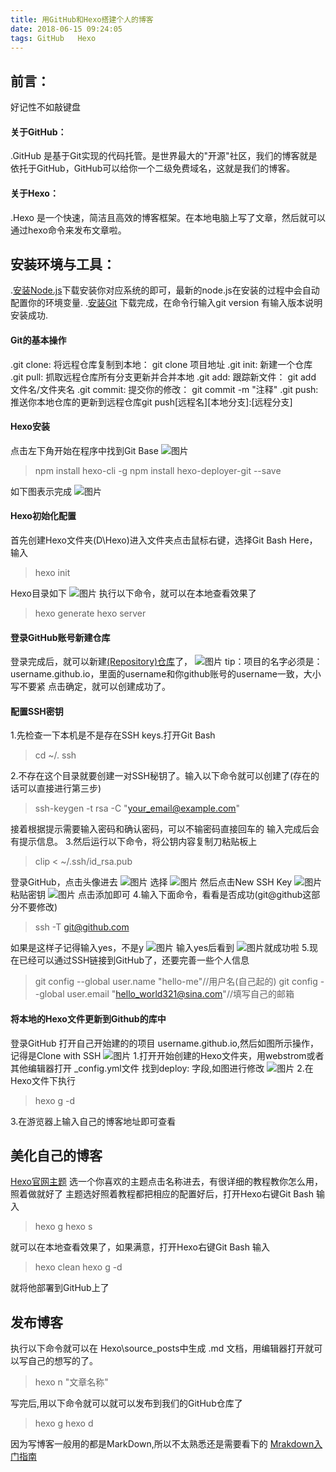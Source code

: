 ```yaml
---
title: 用GitHub和Hexo搭建个人的博客
date: 2018-06-15 09:24:05
tags: GitHub   Hexo
---
```

 
 ## 前言：
  好记性不如敲键盘
 #### 关于GitHub：
  .GitHub 是基于Git实现的代码托管。是世界最大的"开源"社区，我们的博客就是依托于GitHub，GitHub可以给你一个二级免费域名，这就是我们的博客。
 #### 关于Hexo：
  .Hexo 是一个快速，简洁且高效的博客框架。在本地电脑上写了文章，然后就可以通过hexo命令来发布文章啦。
 ## 安装环境与工具：
  .[安装Node.js](https://nodejs.org/en/download/)下载安装你对应系统的即可，最新的node.js在安装的过程中会自动配置你的环境变量.
  .[安装Git](https://git-scm.com/download/win) 下载完成，在命令行输入git version 有输入版本说明安装成功.
  #### Git的基本操作
  .git clone: 将远程仓库复制到本地： git clone 项目地址
  .git init: 新建一个仓库
  .git pull: 抓取远程仓库所有分支更新并合并本地
  .git add: 跟踪新文件： git add 文件名/文件夹名
  .git commit: 提交你的修改： git commit -m "注释"
  .git push: 推送你本地仓库的更新到远程仓库git push[远程名][本地分支]:[远程分支]
  #### Hexo安装
   点击左下角开始在程序中找到Git Base
     ![图片](用GitHub和Hexo搭建个人博客/Git_Base.png)
  > npm install hexo-cli -g
  > npm install hexo-deployer-git --save
  
   如下图表示完成
     ![图片](用GitHub和Hexo搭建个人博客/2.png)
   #### Hexo初始化配置  
  
   首先创建Hexo文件夹(D\Hexo)进入文件夹点击鼠标右键，选择Git Bash Here，输入
   >hexo init
   
   Hexo目录如下
   ![图片](用GitHub和Hexo搭建个人博客/3.png)
    执行以下命令，就可以在本地查看效果了
   >hexo generate
   >hexo server
   #### 登录GitHub账号新建仓库
    
   登录完成后，就可以新建[(Repository)仓库](https://github.com/new)了，
    ![图片](用GitHub和Hexo搭建个人博客/4.png)
    tip：项目的名字必须是：username.github.io，里面的username和你github账号的username一致，大小写不要紧
    点击确定，就可以创建成功了。
   #### 配置SSH密钥
   
   1.先检查一下本机是不是存在SSH keys.打开Git Bash
   > cd ~/. ssh
   
   2.不存在这个目录就要创建一对SSH秘钥了。输入以下命令就可以创建了(存在的话可以直接进行第三步)
   >ssh-keygen -t rsa -C "your_email@example.com"
   
   接着根据提示需要输入密码和确认密码，可以不输密码直接回车的
    输入完成后会有提示信息。
   3.然后运行以下命令，将公钥内容复制刀粘贴板上
   >clip < ~/.ssh/id_rsa.pub
   
   登录GitHub，点击头像进去 ![图片](用GitHub和Hexo搭建个人博客/5.png)
   选择  ![图片](用GitHub和Hexo搭建个人博客/6.png) 然后点击New SSH Key ![图片](用GitHub和Hexo搭建个人博客/8.png)
   粘贴密钥 ![图片](用GitHub和Hexo搭建个人博客/7.png)
   点击添加即可
   4.输入下面命令，看看是否成功(git@github这部分不要修改)
   >  ssh -T git@github.com
   
   如果是这样子记得输入yes，不是y ![图片](用GitHub和Hexo搭建个人博客/9.png)
   输入yes后看到 ![图片](用GitHub和Hexo搭建个人博客/10.png)就成功啦
   5.现在已经可以通过SSH链接到GitHub了，还要完善一些个人信息
   >git config --global user.name "hello-me"//用户名(自己起的)
   >git config --global user.email  "hello_world321@sina.com"//填写自己的邮箱
   #### 将本地的Hexo文件更新到Github的库中
   
   登录GitHub 打开自己开始建的的项目 username.github.io,然后如图所示操作，记得是Clone with SSH
   ![图片](用GitHub和Hexo搭建个人博客/11.png)
   1.打开开始创建的Hexo文件夹，用webstrom或者其他编辑器打开 _config.yml文件
    找到deploy: 字段,如图进行修改
    ![图片](用GitHub和Hexo搭建个人博客/12.png)
   2.在Hexo文件下执行
   > hexo g -d
   
   3.在游览器上输入自己的博客地址即可查看
   ##  美化自己的博客
    
   [Hexo官网主题](https://hexo.io/themes/)
   选一个你喜欢的主题点击名称进去，有很详细的教程教你怎么用，照着做就好了
   主题选好照着教程都把相应的配置好后，打开Hexo右键Git Bash 输入
   > hexo g
   > hexo s
   
   就可以在本地查看效果了，如果满意，打开Hexo右键Git Bash 输入
   > hexo clean
   > hexo g -d
   
   就将他部署到GitHub上了
   ## 发布博客
  执行以下命令就可以在 Hexo\source_posts中生成 .md 文档，用编辑器打开就可以写自己的想写的了。
   > hexo n "文章名称"
   
   写完后,用以下命令就可以就可以发布到我们的GitHub仓库了
   >  hexo g
   >  hexo d
   
   因为写博客一般用的都是MarkDown,所以不太熟悉还是需要看下的
   [Mrakdown入门指南](https://sspai.com/post/25137)
     
    
     
